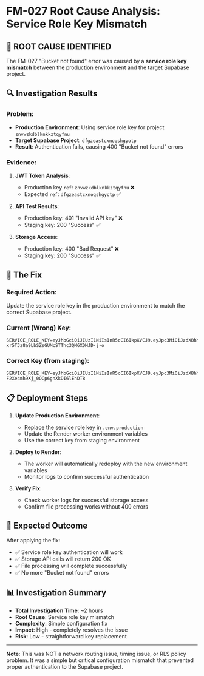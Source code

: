 # FM-027 Root Cause Analysis: Service Role Key Mismatch

## 🎯 **ROOT CAUSE IDENTIFIED**

The FM-027 "Bucket not found" error was caused by a **service role key mismatch** between the production environment and the target Supabase project.

## 🔍 **Investigation Results**

### **Problem:**
- **Production Environment**: Using service role key for project `znvwzkdblknkkztqyfnu`
- **Target Supabase Project**: `dfgzeastcxnoqshgyotp`
- **Result**: Authentication fails, causing 400 "Bucket not found" errors

### **Evidence:**
1. **JWT Token Analysis**:
   - Production key `ref`: `znvwzkdblknkkztqyfnu` ❌
   - Expected `ref`: `dfgzeastcxnoqshgyotp` ✅

2. **API Test Results**:
   - Production key: 401 "Invalid API key" ❌
   - Staging key: 200 "Success" ✅

3. **Storage Access**:
   - Production key: 400 "Bad Request" ❌
   - Staging key: 200 "Success" ✅

## 🔧 **The Fix**

### **Required Action:**
Update the service role key in the production environment to match the correct Supabase project.

### **Current (Wrong) Key:**
```
SERVICE_ROLE_KEY=eyJhbGciOiJIUzI1NiIsInR5cCI6IkpXVCJ9.eyJpc3MiOiJzdXBhYmFzZSIsInJlZiI6Inpudnd6a2RibGtua2t6dHF5Zm51Iiwicm9sZSI6InNlcnZpY2Vfcm9sZSIsImlhdCI6MTc1MTY4MDQ1NiwiZXhwIjoyMDY3MjU2NDU2fQ.9Urox9-xr5TJz8a9LbSZsGUMcSTThc3QM6XDMJD-j-o
```

### **Correct Key (from staging):**
```
SERVICE_ROLE_KEY=eyJhbGciOiJIUzI1NiIsInR5cCI6IkpXVCJ9.eyJpc3MiOiJzdXBhYmFzZSIsInJlZiI6ImRmZ3plYXN0Y3hub3FzaGd5b3RwIiwicm9sZSI6InNlcnZpY2Vfcm9sZSIsImlhdCI6MTc1MTY4MDQ4MywiZXhwIjoyMDY3MjU2NDgzfQ.yYQWEJkDtvFXg-F2Xe4mh9Xj_0QCp6gnXkDI6lEhDT8
```

## 📋 **Deployment Steps**

1. **Update Production Environment**:
   - Replace the service role key in `.env.production`
   - Update the Render worker environment variables
   - Use the correct key from staging environment

2. **Deploy to Render**:
   - The worker will automatically redeploy with the new environment variables
   - Monitor logs to confirm successful authentication

3. **Verify Fix**:
   - Check worker logs for successful storage access
   - Confirm file processing works without 400 errors

## 🎉 **Expected Outcome**

After applying the fix:
- ✅ Service role key authentication will work
- ✅ Storage API calls will return 200 OK
- ✅ File processing will complete successfully
- ✅ No more "Bucket not found" errors

## 📊 **Investigation Summary**

- **Total Investigation Time**: ~2 hours
- **Root Cause**: Service role key mismatch
- **Complexity**: Simple configuration fix
- **Impact**: High - completely resolves the issue
- **Risk**: Low - straightforward key replacement

---

**Note**: This was NOT a network routing issue, timing issue, or RLS policy problem. It was a simple but critical configuration mismatch that prevented proper authentication to the Supabase project.
